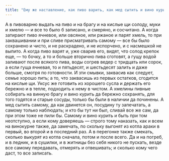 ```yaml
---
title: "Ему же наставление, как пиво варить, как мед сытить и вино курить"
---
```


А в пивоварню выдать на пиво и на брагу и на кислые щи солоду, муки и хмелю — и все то было б записано, и смеряно, и сосчитано. А когда затирают пиво ячневое, или овсяное, или ржаное и парят хмель, то при заквашивании и при сливе присматривать самому — все бы было сохранено и чисто, и не раскрадено, и не испорчено, и с насмешкой не выпито. А когда пиво варят и, уже сварив его, видят, что солод крепок еще, — то бочку, а то и больше вторично пива сготовят, а гущу водой заливают после всякого пива, воды согрев ведер с тридцать или сорок, а если гуща ячневая, то и пятьдесят, и шестьдесят залить и даже больше, смотря по готовности. И зти смывки, заквасив как следует, семье хорошо пить; а то, что заквасишь из первых остатков, сгодится на кислые щи. Уксус же готовить из хорошего сусла и держать его бережно и в тепле, подходить к нему в чистом. А хмелины пивные собирать на винную брагу и вино курить да бережно сохранять, для того годятся и старые сосуды, только бы были в наличии да починены. А мед сытить самому, да как двинется он, посудину ту запечатать, а самому только наблюдать; и кто бы тут ни был, сливай все же сам, да при этом тоже не пили бы. Самому и вино курить и быть при том неотступно, а если кому доверяешь — строго тому наказать, как и всем на винокурне также, да замечать, по скольку выгонят из котла араки в первый, во второй и в последний раз. А в перегонке также смекать, сколько выкурят из котла сначала, потом и после всего. Да и на погреб, и в ледник, и в сушилки, и в житницы без себя никого не пускать, везде все самому передавать, отмерять и отвешивать; и сколько кому чего даст, то все записать.